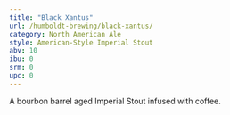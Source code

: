 ```yaml
---
title: "Black Xantus"
url: /humboldt-brewing/black-xantus/
category: North American Ale
style: American-Style Imperial Stout
abv: 10
ibu: 0
srm: 0
upc: 0
---
```

A bourbon barrel aged Imperial Stout infused with coffee.

